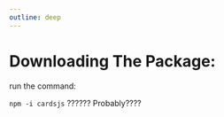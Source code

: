 ```yaml
---
outline: deep
---
```


# Downloading The Package:

run the command:

`npm -i cardsjs` ?????? Probably????
